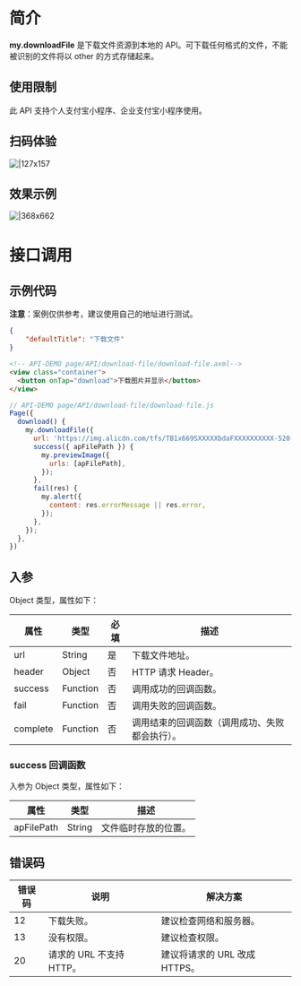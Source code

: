 
# 简介
**my.downloadFile** 是下载文件资源到本地的 API。可下载任何格式的文件，不能被识别的文件将以 other 的方式存储起来。

## 使用限制
此 API 支持个人支付宝小程序、企业支付宝小程序使用。

## 扫码体验
![|127x157](https://gw.alipayobjects.com/zos/skylark-tools/public/files/5730fab3a21f3a650e16da1c67526a1a.jpeg#align=left&display=inline&height=157&margin=%5Bobject%20Object%5D&originHeight=157&originWidth=127&status=done&style=stroke&width=127)

## 效果示例
![|368x662](https://gw.alipayobjects.com/zos/skylark-tools/public/files/699af658d03164470c0c18765d18e4f2.gif#align=left&display=inline&height=662&margin=%5Bobject%20Object%5D&originHeight=662&originWidth=368&status=done&style=stroke&width=368)

# 接口调用

## 示例代码
**注意**：案例仅供参考，建议使用自己的地址进行测试。
```json
{
    "defaultTitle": "下载文件"
}
```


```html
<!-- API-DEMO page/API/download-file/download-file.axml-->
<view class="container">
  <button onTap="download">下载图片并显示</button>
</view>
```


```javascript
// API-DEMO page/API/download-file/download-file.js
Page({
  download() {
    my.downloadFile({
      url: 'https://img.alicdn.com/tfs/TB1x669SXXXXXbdaFXXXXXXXXXX-520-280.jpg',
      success({ apFilePath }) {
        my.previewImage({
          urls: [apFilePath],
        });
      },
      fail(res) {
        my.alert({
          content: res.errorMessage || res.error,
        });
      },
    });
  },
})
```

## 入参
Object 类型，属性如下：

| **属性** | **类型** | **必填** | **描述** |
| --- | --- | --- | --- |
| url | String | 是 | 下载文件地址。 |
| header | Object | 否 | HTTP 请求 Header。 |
| success | Function | 否 | 调用成功的回调函数。 |
| fail | Function | 否 | 调用失败的回调函数。 |
| complete | Function | 否 | 调用结束的回调函数（调用成功、失败都会执行）。 |


### success 回调函数
入参为 Object 类型，属性如下：

| **属性** | **类型** | **描述** |
| --- | --- | --- |
| apFilePath | String | 文件临时存放的位置。 |


## 错误码
| **错误码** | **说明** | **解决方案** |
| --- | --- | --- |
| 12 | 下载失败。 | 建议检查网络和服务器。 |
| 13 | 没有权限。 | 建议检查权限。 |
| 20 | 请求的 URL 不支持 HTTP。 | 建议将请求的 URL 改成 HTTPS。 |

